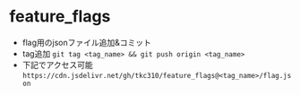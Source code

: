 # feature_flags

- flag用のjsonファイル追加&コミット  
- tag追加 `git tag <tag_name> && git push origin <tag_name>`  
- 下記でアクセス可能  
`https://cdn.jsdelivr.net/gh/tkc310/feature_flags@<tag_name>/flag.json`


